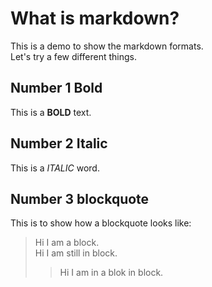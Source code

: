 # What is markdown?

This is a demo to show the markdown formats.    
Let's try a few different things.

## Number 1 Bold

This is a **BOLD** text.

## Number 2 Italic

This is a *ITALIC* word.

## Number 3 blockquote

This is to show how a blockquote looks like:
> Hi I am a block.  
> Hi I am still in block.
>
>> Hi I am in a blok in block.
